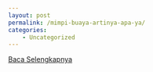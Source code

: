 ```yaml
---
layout: post
permalink: /mimpi-buaya-artinya-apa-ya/
categories:
    - Uncategorized
---
```


[Baca Selengkapnya](/10)